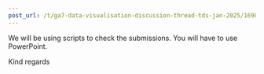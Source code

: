 ```yaml
---
post_url: /t/ga7-data-visualisation-discussion-thread-tds-jan-2025/169888/6
---
```

We will be using scripts to check the submissions. You will have to use PowerPoint.

Kind regards